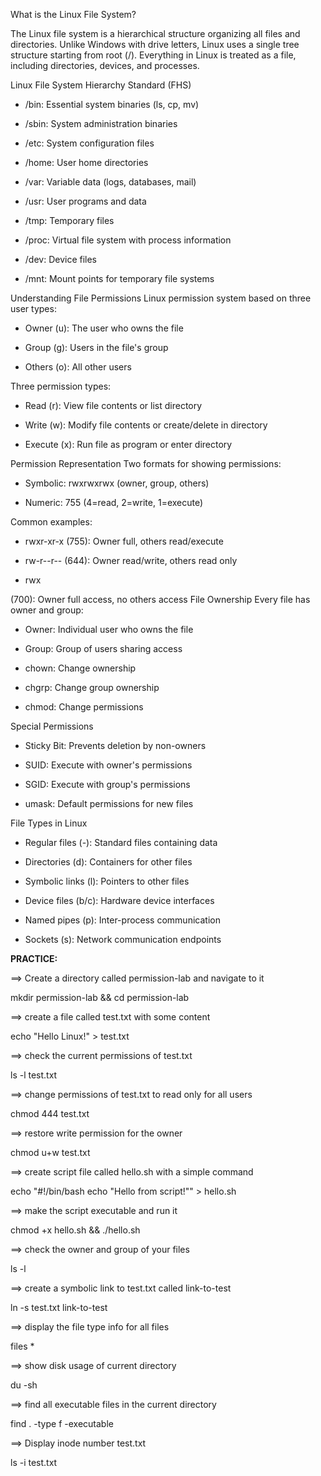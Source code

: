 What is the Linux File System?

The Linux file system is a hierarchical structure organizing all files and directories. Unlike Windows with drive letters, Linux uses a single tree structure starting from root (/). 
Everything in Linux is treated as a file, including directories, devices, and processes.

Linux File System Hierarchy Standard (FHS)

- /bin: Essential system binaries (ls, cp, mv)

- /sbin: System administration binaries

- /etc: System configuration files

- /home: User home directories

- /var: Variable data (logs, databases, mail)

- /usr: User programs and data

- /tmp: Temporary files

- /proc: Virtual file system with process information

- /dev: Device files

- /mnt: Mount points for temporary file systems


Understanding File Permissions
Linux permission system based on three user types:

- Owner (u): The user who owns the file

- Group (g): Users in the file's group

- Others (o): All other users

Three permission types:

- Read (r): View file contents or list directory

- Write (w): Modify file contents or create/delete in directory

- Execute (x): Run file as program or enter directory

Permission Representation
Two formats for showing permissions:

- Symbolic: rwxrwxrwx (owner, group, others)

- Numeric: 755 (4=read, 2=write, 1=execute)

Common examples:

- rwxr-xr-x (755): Owner full, others read/execute

- rw-r--r-- (644): Owner read/write, others read only

- rwx


(700): Owner full access, no others access
File Ownership
Every file has owner and group:

- Owner: Individual user who owns the file

- Group: Group of users sharing access

- chown: Change ownership

- chgrp: Change group ownership

- chmod: Change permissions


Special Permissions

- Sticky Bit: Prevents deletion by non-owners

- SUID: Execute with owner's permissions

- SGID: Execute with group's permissions

- umask: Default permissions for new files

File Types in Linux

- Regular files (-): Standard files containing data

- Directories (d): Containers for other files

- Symbolic links (l): Pointers to other files

- Device files (b/c): Hardware device interfaces

- Named pipes (p): Inter-process communication

- Sockets (s): Network communication endpoints

**PRACTICE:**

==> Create a directory called permission-lab and navigate to it

mkdir permission-lab && cd permission-lab

==> create a file called test.txt with some content 

echo "Hello Linux!" > test.txt

==> check the current permissions of test.txt

ls -l test.txt

==> change permissions of test.txt to read only for all users

chmod 444 test.txt


==> restore write permission for the owner

chmod u+w test.txt


==> create script file called hello.sh with a simple command

echo "#!/bin/bash
echo "Hello from script!"" > hello.sh

==> make the script executable and run it

chmod +x hello.sh && ./hello.sh

==> check the owner and group of your files

ls -l

==> create a symbolic link to test.txt called link-to-test

ln -s test.txt link-to-test

==> display the file type info for all files

files *

==> show disk usage of current directory 

du -sh

==> find all executable files in the current directory

find . -type f -executable

==> Display inode number test.txt

ls -i test.txt


